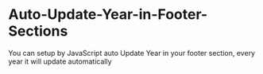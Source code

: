 # Auto-Update-Year-in-Footer-Sections
You can setup by JavaScript auto Update Year in your footer section, every year it will update automatically 
